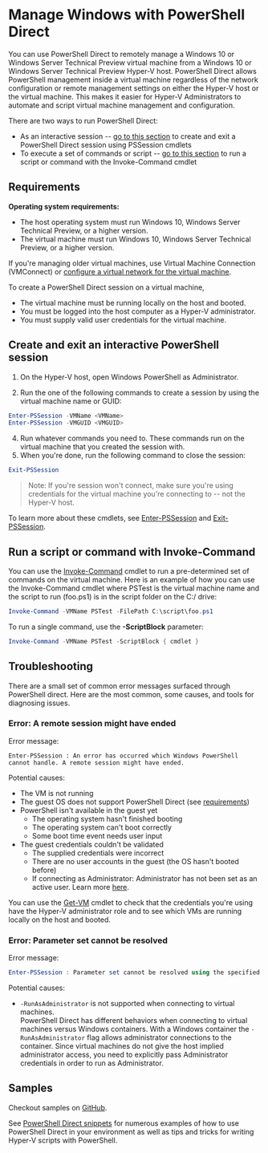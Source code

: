 # Manage Windows with PowerShell Direct

You can use PowerShell Direct to remotely manage a Windows 10 or Windows Server Technical Preview virtual machine from a Windows 10 or Windows Server Technical Preview Hyper-V host. PowerShell Direct allows PowerShell management inside a virtual machine regardless of the network configuration or remote management settings on either the Hyper-V host or the virtual machine. This makes it easier for Hyper-V Administrators to automate and script virtual machine management and configuration.

There are two ways to run PowerShell Direct:  
* As an interactive session -- [go to this section](vmsession.md#create-and-exit-an-interactive-powershell-session) to create and exit a PowerShell Direct session using PSSession cmdlets
* To execute a set of commands or script -- [go to this section](vmsession.md#run-a-script-or-command-with-invoke-command) to run a script or command with the Invoke-Command cmdlet


## Requirements
**Operating system requirements:**
* The host operating system must run Windows 10, Windows Server Technical Preview, or a higher version.
* The virtual machine must run Windows 10, Windows Server Technical Preview, or a higher version.

If you're managing older virtual machines, use Virtual Machine Connection (VMConnect) or [configure a virtual network for the virtual machine](http://technet.microsoft.com/library/cc816585.aspx). 

To create a PowerShell Direct session on a virtual machine,
* The virtual machine must be running locally on the host and booted. 
* You must be logged into the host computer as a Hyper-V administrator.
* You must supply valid user credentials for the virtual machine.

## Create and exit an interactive PowerShell session
1. On the Hyper-V host, open Windows PowerShell as Administrator.

3. Run the one of the following commands to create a session by using the virtual machine name or GUID:  
``` PowerShell
Enter-PSSession -VMName <VMName>
Enter-PSSession -VMGUID <VMGUID>
```

4. Run whatever commands you need to. These commands run on the virtual machine that you created the session with.
5. When you're done, run the following command to close the session:  
``` PowerShell
Exit-PSSession 
``` 

> Note:  If you're session won't connect, make sure you're using credentials for the virtual machine you're connecting to -- not the Hyper-V host.

To learn more about these cmdlets, see [Enter-PSSession](http://technet.microsoft.com/library/hh849707.aspx) and [Exit-PSSession](http://technet.microsoft.com/library/hh849743.aspx). 

## Run a script or command with Invoke-Command

You can use the [Invoke-Command](http://technet.microsoft.com/library/hh849719.aspx) cmdlet to run a pre-determined set of commands on the virtual machine. Here is an example of how you can use the Invoke-Command cmdlet where PSTest is the virtual machine name and the script to run (foo.ps1) is in the script folder on the C:/ drive:

 ``` PowerShell
 Invoke-Command -VMName PSTest -FilePath C:\script\foo.ps1 
 ```

To run a single command, use the **-ScriptBlock** parameter:

 ``` PowerShell
 Invoke-Command -VMName PSTest -ScriptBlock { cmdlet } 
 ```

## Troubleshooting

There are a small set of common error messages surfaced through PowerShell direct.  Here are the most common, some causes, and tools for diagnosing issues.

### Error: A remote session might have ended
Error message:
```
Enter-PSSession : An error has occurred which Windows PowerShell cannot handle. A remote session might have ended.
```

Potential causes:
* The VM is not running
* The guest OS does not support PowerShell Direct (see [requirements](#Requirements))
* PowerShell isn't available in the guest yet
  * The operating system hasn't finished booting
  * The operating system can't boot correctly
  * Some boot time event needs user input
* The guest credentials couldn't be validated
  * The supplied credentials were incorrect
  * There are no user accounts in the guest (the OS hasn't booted before)
  * If connecting as Administrator:  Administrator has not been set as an active user.  Learn more [here](https://technet.microsoft.com/en-us/library/hh825104.aspx).

You can use the [Get-VM](http://technet.microsoft.com/library/hh848479.aspx) cmdlet to check that the credentials you're using have the Hyper-V administrator role and to see which VMs are running locally on the host and booted.

### Error: Parameter set cannot be resolved

Error message:  
``` PowerShell
Enter-PSSession : Parameter set cannot be resolved using the specified named parameters.
```

Potential causes:  
* `-RunAsAdministrator` is not supported when connecting to virtual machines.  
PowerShell Direct has different behaviors when connecting to virtual machines versus Windows containers.  With a Windows container the `-RunAsAdministrator` flag allows administrator connections to the container.  Since virtual machines do not give the host implied administrator access, you need to explicitly pass Administrator credentials in order to run as Administrator.


## Samples

Checkout samples on [GitHub](https://github.com/Microsoft/Virtualization-Documentation/search?l=powershell&q=-VMName+OR+-VMGuid&type=Code&utf8=%E2%9C%93).

See [PowerShell Direct snippets](../develop/powershell_snippets.md) for numerous examples of how to use PowerShell Direct in your environment as well as tips and tricks for writing Hyper-V scripts with PowerShell.
